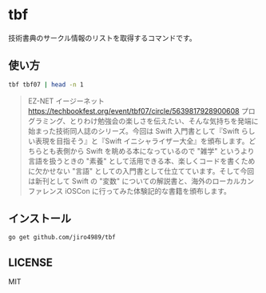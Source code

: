 # tbf

技術書典のサークル情報のリストを取得するコマンドです。

## 使い方

```bash
tbf tbf07 | head -n 1
```

> EZ-NET	イージーネット	https://techbookfest.org/event/tbf07/circle/5639817928900608	プログラミング、とりわけ勉強会の楽しさを伝えたい、そんな気持ちを発端に始まった技術同人誌のシリーズ。今回は Swift 入門書として『Swift らしい表現を目指そう』と『Swift イニシャライザー大全』を頒布します。どちらとも表側から Swift を眺める本になっているので "雑学" というより言語を扱うときの "素養" として活用できる本、楽しくコードを書くために欠かせない "言語" としての入門書として仕立てています。そして今回は新刊として Swift の "変数" についての解説書と、海外のローカルカンファレンス iOSCon に行ってみた体験記的な書籍を頒布します。

## インストール

```bash
go get github.com/jiro4989/tbf
```

## LICENSE

MIT
